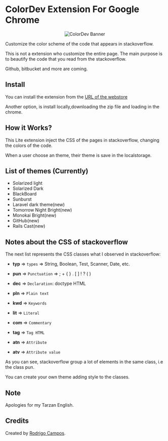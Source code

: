 # ColorDev Extension For Google Chrome

<p align="center">
  <img src="https://dl.dropbox.com/u/7325499/banner.jpg" alt="ColorDev Banner"/>
</p>

Customize the color scheme of the code that appears in stackoverflow.

This is not a extension who customize the entire page. The main purpose is to beautify the code that you read from the stackoverflow.

Github, bitbucket and more are coming.

## Install

You can install the extension from the [URL of the webstore](https://chrome.google.com/webstore/detail/color-dev/kjccccpbheobmffklpejpgjapcbnlkng)

Another option, is install locally,downloading the zip file and loading in the chrome.

## How it  Works?

This Lite extension inject the CSS of the pages in stackoverflow, changing the colors of the code.

When a user choose an theme, their theme is save in the localstorage.

## List of themes (Currently)

* Solarized light
* Solarized Dark
* BlackBoard
* Sunburst
* Laravel dark theme(new)
* Tomorrow Night Bright(new)
* Monokai Bright(new)
* GitHub(new)
* Rails Cast(new)

## Notes about the CSS of stackoverflow

The next list represents the CSS classes what I observed in stackoverflow:

* **typ** => `types` => String, Boolean, Test, Scanner, Date, etc.

* **pun** => `Punctuation` => ; + { } . [ ] ! ?  ( )

* **dec** => `Declaration`: doctype HTML

* **pln** => `Plain text`

* **kwd** => `Keywords`

* **lit** => `Literal`

* **com**  => `Commentary`

* **tag** => `Tag HTML`

* **atn** => `Attribute`

* **atv** => `Attribute value`


As you can see, stackoverflow group a lot of elements in the same class, i.e the class pun.

You can create your own theme adding style to the classes.


## Note

Apologies for my Tarzan English.

## Credits

Created by [Rodrigo Campos](http://twitter.com/rodripcg).
